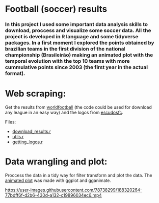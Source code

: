 # Football (soccer) results

### In this project I used some important data analysis skills to download, proccess and visualize some soccer data. All the project is developed in R language and some tidyverse packages. In a first moment I explored the points obtained by brazilian teams in the first division of the national championship (Brasileirão) making an animated plot with the temporal evolution with the top 10 teams with more cummulative points since 2003 (the first year in the actual format).

# Web scraping:
Get the results from [worldfootball](worldfootball.net) (the code could be used for download any league in an easy way) and the logos from [escudosfc](https://www.escudosfc.com.br/bras2022.htm).

Files:
- [download_results.r](R/download_results.r)
- [utils.r](R/utils.r)
- [getting_logos.r](R/getting_logos.r)

# Data wrangling and plot:
Proccess the data in a tidy way for filter transform and plot the data. The [animated plot](animated_plot.mp4) was made with ggplot and gganimate.




https://user-images.githubusercontent.com/78738299/188320264-77bdff6f-d2b6-430d-a132-c19896034ec6.mp4

